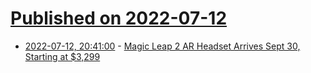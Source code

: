 # [Published on 2022-07-12](index.md)

* [2022-07-12, 20:41:00](https://tech.slashdot.org/story/22/07/12/1946226/magic-leap-2-ar-headset-arrives-sept-30-starting-at-3299?utm_source=rss1.0mainlinkanon&utm_medium=feed) - [Magic Leap 2 AR Headset Arrives Sept 30, Starting at $3,299](https://tech.slashdot.org/story/22/07/12/1946226/magic-leap-2-ar-headset-arrives-sept-30-starting-at-3299?utm_source=rss1.0mainlinkanon&utm_medium=feed)
